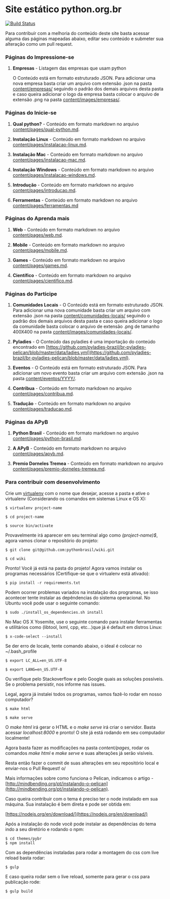 # Site estático python.org.br

[![Build Status](https://travis-ci.org/pythonbrasil/wiki.svg?branch=pelican)](https://travis-ci.org/pythonbrasil/wiki)

Para contribuír com a melhoria do conteúdo deste site basta acessar alguma das páginas mapeadas abaixo, editar seu conteúdo e submeter sua alteração como um pull request.

### Páginas do Impressione-se

1. **Empresas** - Listagem das empresas que usam python

    O Conteúdo está em formato estruturado JSON. Para adicionar uma nova empresa basta criar um arquivo com extensão .json na pasta [content/empresas/](https://github.com/pythonbrasil/wiki/tree/pelican/content/empresas) seguindo o padrão dos demais arquivos desta pasta e caso queira adicionar o logo da empresa basta colocar o arquivo de extensão .png na pasta [content/images/empresas/](https://github.com/pythonbrasil/wiki/tree/pelican/content/images/empresas).

### Páginas do Inicie-se

1. **Qual python?** - Conteúdo em formato markdown no arquivo [content/pages/qual-python.md](https://github.com/pythonbrasil/wiki/blob/pelican/content/pages/qual-python.md).

2. **Instalação Linux** - Conteúdo em formato markdown no arquivo [content/pages/instalacao-linux.md](https://github.com/pythonbrasil/wiki/blob/pelican/content/pages/instalacao-linux.md).

3. **Instalação Mac** - Conteúdo em formato markdown no arquivo [content/pages/instalacao-mac.md](https://github.com/pythonbrasil/wiki/blob/pelican/content/pages/instalacao-mac.md).

4. **Instalação Windows** - Conteúdo em formato markdown no arquivo [content/pages/instalacao-windows.md](https://github.com/pythonbrasil/wiki/blob/pelican/content/pages/instalacao-windows.md).

5. **Introdução** - Conteúdo em formato markdown no arquivo [content/pages/introducao.md](https://github.com/pythonbrasil/wiki/blob/pelican/content/pages/introducao.md).

6. **Ferramentas** - Conteúdo em formato markdown no arquivo [content/pages/ferramentas.md](https://github.com/pythonbrasil/wiki/blob/pelican/content/pages/ferramentas.md)

### Páginas do Aprenda mais

1. **Web** - Conteúdo em formato markdown no arquivo [content/pages/web.md](https://github.com/pythonbrasil/wiki/blob/pelican/content/pages/web.md).

2. **Mobile** - Conteúdo em formato markdown no arquivo [content/pages/mobile.md](https://github.com/pythonbrasil/wiki/blob/pelican/content/pages/mobile.md).

3. **Games** - Conteúdo em formato markdown no arquivo [content/pages/games.md](https://github.com/pythonbrasil/wiki/blob/pelican/content/pages/games.md).

4. **Científico** - Conteúdo em formato markdown no arquivo [content/pages/cientifico.md](https://github.com/pythonbrasil/wiki/blob/pelican/content/pages/cientifico.md).

### Páginas do Participe

1. **Comunidades Locais** - O Conteúdo está em formato estruturado JSON. Para adicionar uma nova comunidade basta criar um arquivo com extensão .json na pasta [content/comunidades-locais/](https://github.com/pythonbrasil/wiki/tree/pelican/content/comunidades-locais) seguindo o padrão dos demais arquivos desta pasta e caso queira adicionar o logo da comunidade basta colocar o arquivo de extensão .png de tamanho 400X400 na pasta [content/images/comunidades-locais/](https://github.com/pythonbrasil/wiki/tree/pelican/content/images/comunidades-locais).

2. **Pyladies** - O Conteúdo das pyladies é uma importação do conteúdo encontrado em [https://github.com/pyladies-brazil/br-pyladies-pelican/blob/master/data/ladies.yml](https://github.com/pyladies-brazil/br-pyladies-pelican/blob/master/data/ladies.yml).

3. **Eventos** - O Conteúdo está em formato estruturado JSON. Para adicionar um novo evento basta criar um arquivo com extensão .json na pasta [content/eventos/YYYY/](https://github.com/pythonbrasil/wiki/tree/pelican/content/eventos).

4. **Contribua** - Conteúdo em formato markdown no arquivo [content/pages/contribua.md](https://github.com/pythonbrasil/wiki/blob/pelican/content/pages/contribua.md).

5. **Tradução** - Conteúdo em formato markdown no arquivo [content/pages/traducao.md](https://github.com/pythonbrasil/wiki/blob/pelican/content/pages/traducao.md).

### Páginas da APyB

1. **Python Brasil** - Conteúdo em formato markdown no arquivo [content/pages/python-brasil.md](https://github.com/pythonbrasil/wiki/blob/pelican/content/pages/python-brasil.md).

2. **A APyB** - Conteúdo em formato markdown no arquivo [content/pages/apyb.md](https://github.com/pythonbrasil/wiki/blob/pelican/content/pages/apyb.md).

3. **Premio Dorneles Tremea** - Conteúdo em formato markdown no arquivo [content/pages/premio-dorneles-tremea.md](https://github.com/pythonbrasil/wiki/blob/pelican/content/pages/premio-dorneles-tremea.md).

### Para contribuir com desenvolvimento

Crie um [virtualenv](https://virtualenv.readthedocs.org/en/latest/) com o nome que desejar, acesse a pasta e ative o virtualenv (Considerando os comandos em sistemas Linux e OS X):

```
$ virtualenv project-name

$ cd project-name

$ source bin/activate
```

Provavelmente irá aparecer em seu terminal algo como *(project-name)$*, agora vamos clonar o repositório do projeto:

```
$ git clone git@github.com:pythonbrasil/wiki.git

$ cd wiki
```

Pronto! Você já está na pasta do projeto! Agora vamos instalar os programas necessários (Certifique-se que o virtualenv está ativado):

```
$ pip install -r requirements.txt
```

Podem ocorrer problemas variados na instalação dos programas, se isso acontecer tente instalar as depêndencias do sistema operacional. No Ubuntu você pode usar o seguinte comando:

```
$ sudo ./install_os_dependencies.sh install
```

No Mac OS X Yosemite, use o seguinte comando para instalar ferramentas e utilitários como (libtool, lxml, cpp, etc...)que já é default em distros Linux:

```
$ x-code-select --install
```

Se der erro de locale, tente comando abaixo, o ideal é colocar no ~/.bash_profile

```
$ export LC_ALL=en_US.UTF-8

$ export LANG=en_US.UTF-8
```

Ou verifique pelo Stackoverflow e pelo Google quais as soluções possíveis. Se o problema persistir, nos informe nas issues.

Legal, agora já instalei todos os programas, vamos fazê-lo rodar em nosso computador?

```
$ make html

$ make serve
```

O *make html* irá gerar o HTML e o *make serve* irá criar o servidor. Basta acessar *localhost:8000* e pronto! O site já está rodando em seu computador localmente!

Agora basta fazer as modificações na pasta *content/pages*, rodar os comandos *make html* e *make serve* e suas alterações já serão visíveis.

Resta então fazer o commit de suas alterações em seu repositório local e enviar-nos o Pull Request! o/

Mais informações sobre como funciona o Pelican, indicamos o artigo - [http://mindbending.org/pt/instalando-o-pelican](http://mindbending.org/pt/instalando-o-pelican).

Caso queira contribuir com o tema é preciso ter o node instalado em sua máquina. Sua instalação é bem direta e pode ser obtida em:

[https://nodejs.org/en/download/](https://nodejs.org/en/download/)

Após a instalação do node você pode instalar as dependências do tema indo a seu diretório e rodando o npm:

```
$ cd themes/pybr
$ npm install
```

Com as dependências instaladas para rodar a montagem do css com live reload basta rodar:

```
$ gulp
```

E caso queira rodar sem o live reload, somente para gerar o css para publicação rode:

```
$ gulp build
```
